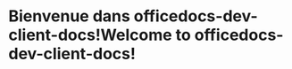 # <a name="welcome-to-officedocs-dev-client-docs"></a><span data-ttu-id="c98af-101">Bienvenue dans officedocs-dev-client-docs!</span><span class="sxs-lookup"><span data-stu-id="c98af-101">Welcome to officedocs-dev-client-docs!</span></span>